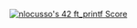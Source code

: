 [![nlocusso's 42 ft_printf Score](https://badge42.vercel.app/api/v2/cli2vy3vp021309kxo1tonesa/project/2817794)](https://github.com/JaeSeoKim/badge42)
